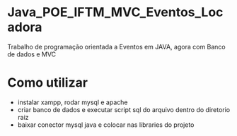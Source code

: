 # Java_POE_IFTM_MVC_Eventos_Locadora
 Trabalho de programação orientada a Eventos em JAVA, agora com Banco de dados e MVC

# Como utilizar
- instalar xampp, rodar mysql e apache
- criar banco de dados e executar script sql do arquivo dentro do diretorio raiz
- baixar conector mysql java e colocar nas libraries do projeto
